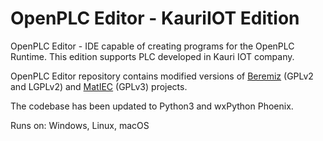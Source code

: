 # OpenPLC Editor - KauriIOT Edition
OpenPLC Editor - IDE capable of creating programs for the OpenPLC Runtime. This edition supports PLC developed in Kauri IOT company.

OpenPLC Editor repository contains modified versions of [Beremiz](https://github.com/beremiz/beremiz) (GPLv2 and LGPLv2) and [MatIEC](https://github.com/beremiz/matiec) (GPLv3) projects.

The codebase has been updated to Python3 and wxPython Phoenix.

Runs on: Windows, Linux, macOS